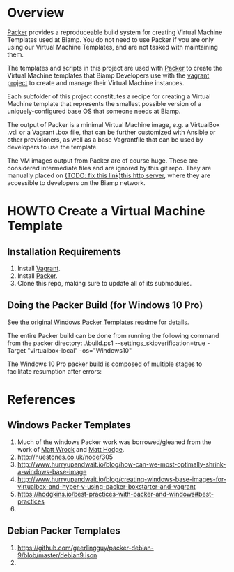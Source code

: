 # Overview
[Packer](https://www.packer.io/intro/getting-started/install.html) provides a reproduceable build system for creating Virtual Machine Templates used at Biamp.
You do not need to use Packer if you are only using our Virtual Machine Templates, and are not tasked with maintaining them.

The templates and scripts in this project are used with [Packer](https://www.packer.io/intro/getting-started/install.html) to create the Virtual Machine templates that
Biamp Developers use with the [vagrant project](../vagrant) to create and manage their Virtual Machine instances. 

Each subfolder of this project constitutes a recipe for creating a Virtual Machine template that represents 
the smallest possible version of a uniquely-configured base OS that someone needs at Biamp. 

The output of Packer is a minimal Virtual Machine image, e.g. a VirtualBox .vdi or a Vagrant .box file, that 
can be further customized with Ansible or other provisioners, as well as a base Vagrantfile that can be used
by developers to use the template.

The VM images output from Packer are of course huge. These are considered intermediate files and are ignored by
this git repo. They are manually placed on [(TODO: fix this link)this http server](), where they are accessible
to developers on the Biamp network.

# HOWTO Create a Virtual Machine Template
## Installation Requirements
1. Install [Vagrant](https://www.vagrantup.com/docs/installation).
2. Install [Packer](https://www.packer.io/intro/getting-started/install.html).
3. Clone this repo, making sure to update all of its submodules.

## Doing the Packer Build (for Windows 10 Pro)

See [the original Windows Packer Templates readme](README.windows.md) for details.

The entire Packer build can be done from running the following command from the packer directory:
    .\build.ps1 --settings_skipverification=true -Target "virtualbox-local" -os="Windows10"
        
 The Windows 10 Pro packer build is composed of multiple stages to facilitate resumption after errors:
 
    
# References
## Windows Packer Templates
1. Much of the windows Packer work was borrowed/gleaned from the work of [Matt Wrock](https://github.com/mwrock/packer-templates) and [Matt Hodge](https://github.com/MattHodge/PackerTemplates).
2. http://huestones.co.uk/node/305
3. http://www.hurryupandwait.io/blog/how-can-we-most-optimally-shrink-a-windows-base-image
4. http://www.hurryupandwait.io/blog/creating-windows-base-images-for-virtualbox-and-hyper-v-using-packer-boxstarter-and-vagrant
5. https://hodgkins.io/best-practices-with-packer-and-windows#best-practices
6. 

## Debian Packer Templates
1. https://github.com/geerlingguy/packer-debian-9/blob/master/debian9.json
2. 
